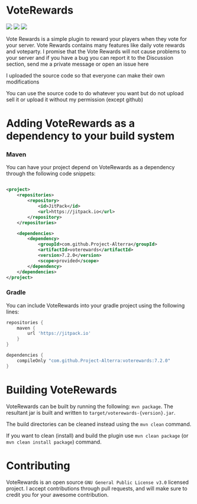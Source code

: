 # VoteRewards
[![](https://img.shields.io/github/v/release/Project-Alterra/VoteRewards?label=LATEST%20VERSION&style=for-the-badge)](https://github.com/Project-Alterra/VoteRewards/releases/latest)
[![](https://img.shields.io/github/downloads/Project-Alterra/VoteRewards/total?style=for-the-badge)](https://github.com/Project-Alterra/VoteRewards/releases)
[![](https://img.shields.io/github/workflow/status/Project-Alterra/VoteRewards/Build?style=for-the-badge&color=65C0A3)](https://github.com/Project-Alterra/VoteRewards/actions)

Vote Rewards is a simple plugin to reward your players when they vote for your server. Vote Rewards contains many
features like daily vote rewards and voteparty. I promise that the Vote Rewards will not cause problems to your server
and if you have a bug you can report it to the Discussion section, send me a private message or open an issue here

I uploaded the source code so that everyone can make their own modifications

You can use the source code to do whatever you want but do not upload sell it or upload it without my permission (except
github)

# Adding VoteRewards as a dependency to your build system

### Maven

You can have your project depend on VoteRewards as a dependency through the following code snippets:

```xml

<project>
    <repositories>
        <repository>
            <id>JitPack</id>
            <url>https://jitpack.io</url>
        </repository>
    </repositories>

    <dependencies>
        <dependency>
            <groupId>com.github.Project-Alterra</groupId>
            <artifactId>voterewards</artifactId>
            <version>7.2.0</version>
            <scope>provided</scope>
        </dependency>
    </dependencies>
</project>
```

### Gradle

You can include VoteRewards into your gradle project using the following lines:

```groovy
repositories {
    maven {
        url 'https://jitpack.io'
    }
}

dependencies {
    compileOnly "com.github.Project-Alterra:voterewards:7.2.0"
}
```

# Building VoteRewards

VoteRewards can be built by running the following: `mvn package`. The resultant jar is built and written
to `target/voterewards-{version}.jar`.

The build directories can be cleaned instead using the `mvn clean` command.

If you want to clean (install) and build the plugin use `mvn clean package` (or `mvn clean install package`) command.

# Contributing

VoteRewards is an open source `GNU General Public License v3.0` licensed project. I accept contributions through pull
requests, and will make sure to credit you for your awesome contribution.